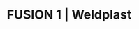 ---
Link: "file:/Users/vinayakpatel/Downloads/www.weldplast.cz/sk/fusion-1"
product_name: "FUSION 1230 V, s boxom"
product_id: "Obj. číslo:162.800"
title: "FUSION 1 | Weldplast"
product_desc: "Zjednodušený dizajn kompaktného extrudéra FUSION 1 umožňuje veľmi pohodlnú manipuláciu v tesných priestoroch.Obojstranný prívod drôtu																			- pre väčšiu flexibilitu pri zváraní																		LED kontrolka																			 - osvetlenie zvárané oblasti																		Ovládanie																			- automaticky riadená teplota vzduchu																		Závesné zariadenie																			- zavesením prístroje môžete zvárať dlhšiu dobu bez námahy																		Kompaktný																			- štíhly tvar vďaka integrovanému vedeniu vzduchu																		Rukoväť																			- pre zváranie jednou rukou je možné namontovať rukoväť																		"
product_specs: "Značka konformity, Trieda ochrany II, NapätieV~230, PríkonW1200, FrekvenciaHz50/60, Max. teplota°C300, Rozmerymm436 x 92 x 133 (236 mm s rukojetí), Hmotnosťkg3,4, Zvárací drôt (ø)mm3 - 4, Výtlak (HDPE ø 4)kg/h0,3 - 0,8, Výtlak (HDPE ø 3)kg/h0,2 - 0,5, MateriálPP, PE"
product_downloads: "KATALOG DESKOVÝCH MATERIÁLŮ																								stiahnuť																								, FUSION 1 - produktový list																								stiahnuť																								, FUSION 1 - manuál CZ, SK																								stiahnuť																								"
href: "https://www.weldplast.cz/files/katalog-deskovych-materialu-cz.pdf, https://www.weldplast.cz/files/katalog-deskovych-materialu-cz.pdf, https://www.weldplast.cz/files/fusion-1-flyer-cz-web.pdf, https://www.weldplast.cz/files/fusion-1-flyer-cz-web.pdf, https://www.weldplast.cz/files/fusion-1-manual-cz-sk.pdf, https://www.weldplast.cz/files/fusion-1-manual-cz-sk.pdf"
accessories: "Zváracia príložka, rohový zvar vonkajší 10 mm, IAZváracia príložka, rohový zvar vonkajší 8 mm, IAZváracia príložka, V-zvar 8/10 mm a X-zvar 16 mm, IAZváracia príložka, V-zvar 5/6 mm a X-zvar 10/12 mm, IAZváracia príložka, K-zvar, 5/6 mm, IAZváracia príložka, K-zvar, 8/10 mm, IA, WELDPLAST S2230 V / 3000 W, TPO, s boxomWELDPLAST S2230 V / 3000 W, PVC, s boxomWELDPLAST S2230 V / 3000 W, s boxomFUSION 3C230 V / 2800 W, vrátane boxuFUSION 2230 V / 2800 W, včetně boxuFUSION 3230 V / 3500 W, zvárací drôt ø 3 - 4 mm, prepravný box"
similar_products: "WELDPLAST S2230 V / 3000 W, TPO, s boxomWELDPLAST S2230 V / 3000 W, PVC, s boxomWELDPLAST S2230 V / 3000 W, s boxomFUSION 3C230 V / 2800 W, vrátane boxuFUSION 2230 V / 2800 W, včetně boxuFUSION 3230 V / 3500 W, zvárací drôt ø 3 - 4 mm, prepravný box"
---